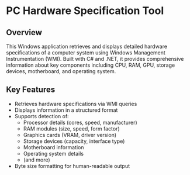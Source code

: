 # PC Hardware Specification Tool

## Overview
This Windows application retrieves and displays detailed hardware specifications of a computer system using Windows Management Instrumentation (WMI). Built with C# and .NET, it provides comprehensive information about key components including CPU, RAM, GPU, storage devices, motherboard, and operating system.

## Key Features
- Retrieves hardware specifications via WMI queries
- Displays information in a structured format
- Supports detection of:
  - Processor details (cores, speed, manufacturer)
  - RAM modules (size, speed, form factor)
  - Graphics cards (VRAM, driver version)
  - Storage devices (capacity, interface type)
  - Motherboard information
  - Operating system details
  - (and more)
- Byte size formatting for human-readable output
